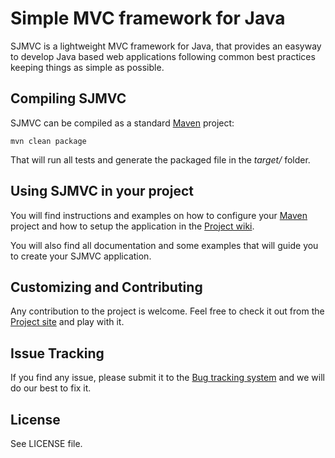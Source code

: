 Simple MVC framework for Java
=============================
       
SJMVC is a lightweight MVC framework for Java, that provides an
easyway to develop Java based web applications following common
best practices keeping things as simple as possible.


Compiling SJMVC
---------------

SJMVC can be compiled as a standard [Maven](http://maven.apache.org/) project:

    mvn clean package
  
That will run all tests and generate the packaged file in the *target/* folder.


Using SJMVC in your project
---------------------------

You will find instructions and examples on how to configure your [Maven](http://maven.apache.org/)
project and how to setup the application in the [Project wiki](https://github.com/nacx/sjmvc/wiki).

You will also find all documentation and some examples that will guide you to create your SJMVC application.
    

Customizing and Contributing
----------------------------

Any contribution to the project is welcome. Feel free to check
it out from the [Project site](https://github.com/nacx/sjmvc) and play with it.

Issue Tracking
--------------

If you find any issue, please submit it to the [Bug tracking system](https://github.com/nacx/sjmvc/issues) and we
will do our best to fix it.

License
-------

See LICENSE file.
